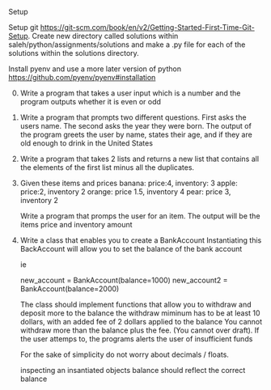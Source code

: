 Setup

Setup git https://git-scm.com/book/en/v2/Getting-Started-First-Time-Git-Setup. Create new directory called solutions within saleh/python/assignments/solutions and make a .py file for each of the solutions within the solutions directory.

Install pyenv and use a more later version of python https://github.com/pyenv/pyenv#installation

0. Write a program that takes a user input which is a number and the program outputs whether it is even or odd
 
1. Write a program that prompts two different questions. First asks the users name. The second asks the year they were born. The output of the program greets the user by name, states their age, and if they are old enough to drink in the United States

2. Write a program that takes 2 lists and returns a new list that contains all the elements of the first list minus all the duplicates.

3. Given these items and prices
    banana: price:4, inventory: 3
    apple: price:2, inventory 2
    orange: price 1.5, inventory 4
    pear: price 3, inventory 2

    Write a program that promps the user for an item. The output will be the items price and inventory amount

4. Write a class that enables you to create a BankAccount
   Instantiating this BackAccount will allow you to set the balance of the bank account

   ie 

   new_account = BankAccount(balance=1000)
   new_account2 = BankAccount(balance=2000)

   The class should implement functions that allow you to withdraw and deposit more to the balance
   the withdraw miminum has to be at least 10 dollars, with an added fee of 2 dollars applied to the balance
   You cannot withdraw more than the balance plus the fee. (You cannot over draft). If the user attemps to, the programs alerts the user of insufficient funds

   For the sake of simplicity do not worry about decimals / floats. 

   inspecting an insantiated objects balance should reflect the correct balance


